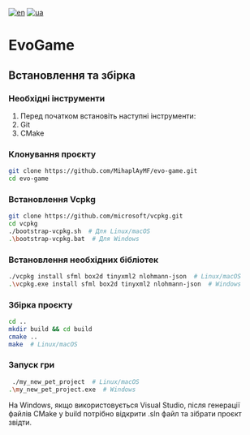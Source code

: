 [![en](https://img.shields.io/badge/Language-English-red.svg)](https://github.com/MihaplAyMF/evo-game/blob/master/README.md)
[![ua](https://img.shields.io/badge/Language-Ukrainian-green.svg)](https://github.com/MihaplAyMF/evo-game/blob/master/README.ua.md)

# EvoGame

## Встановлення та збірка

### Необхідні інструменти

1. Перед початком встановіть наступні інструменти:
2. Git
3. CMake


### Клонування проєкту
    
```sh
git clone https://github.com/MihaplAyMF/evo-game.git
cd evo-game
```

### Встановлення Vcpkg

```sh
git clone https://github.com/microsoft/vcpkg.git
cd vcpkg
./bootstrap-vcpkg.sh  # Для Linux/macOS
.\bootstrap-vcpkg.bat  # Для Windows
```

### Встановлення необхідних бібліотек

```sh
./vcpkg install sfml box2d tinyxml2 nlohmann-json  # Linux/macOS
.\vcpkg.exe install sfml box2d tinyxml2 nlohmann-json  # Windows
```

### Збірка проєкту

```sh
cd ..
mkdir build && cd build
cmake ..
make  # Linux/macOS
```

### Запуск гри

```sh
 ./my_new_pet_project  # Linux/macOS
.\my_new_pet_project.exe  # Windows
```
На Windows, якщо використовується Visual Studio, після генерації файлів CMake у build потрібно відкрити .sln файл та зібрати проєкт звідти.

